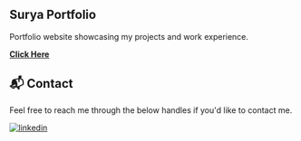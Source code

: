 ## Surya Portfolio
Portfolio website showcasing my projects and work experience.

<a href="https://suryaprakashtk.github.io/" target="_blank">**Click Here**</a>

<h2>📬 Contact</h2>

Feel free to reach me through the below handles if you'd like to contact me.

[![linkedin](https://img.shields.io/badge/LinkedIn-0077B5?style=for-the-badge&logo=linkedin&logoColor=white)](https://www.linkedin.com/in/suryaprakashtk/)
